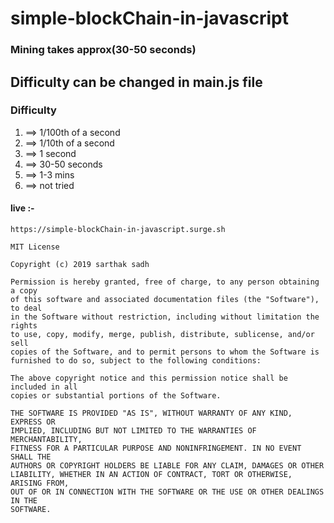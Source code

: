 # simple-blockChain-in-javascript

### Mining takes approx(30-50 seconds)
## Difficulty can be changed in main.js file

### Difficulty
1) ==> 1/100th of a second
2) ==> 1/10th of a second
3) ==> 1 second
4) ==> 30-50 seconds
5) ==> 1-3 mins
6) ==> not tried

#### live :-
```https://simple-blockChain-in-javascript.surge.sh```


```
MIT License

Copyright (c) 2019 sarthak sadh

Permission is hereby granted, free of charge, to any person obtaining a copy
of this software and associated documentation files (the "Software"), to deal
in the Software without restriction, including without limitation the rights
to use, copy, modify, merge, publish, distribute, sublicense, and/or sell
copies of the Software, and to permit persons to whom the Software is
furnished to do so, subject to the following conditions:

The above copyright notice and this permission notice shall be included in all
copies or substantial portions of the Software.

THE SOFTWARE IS PROVIDED "AS IS", WITHOUT WARRANTY OF ANY KIND, EXPRESS OR
IMPLIED, INCLUDING BUT NOT LIMITED TO THE WARRANTIES OF MERCHANTABILITY,
FITNESS FOR A PARTICULAR PURPOSE AND NONINFRINGEMENT. IN NO EVENT SHALL THE
AUTHORS OR COPYRIGHT HOLDERS BE LIABLE FOR ANY CLAIM, DAMAGES OR OTHER
LIABILITY, WHETHER IN AN ACTION OF CONTRACT, TORT OR OTHERWISE, ARISING FROM,
OUT OF OR IN CONNECTION WITH THE SOFTWARE OR THE USE OR OTHER DEALINGS IN THE
SOFTWARE.
```



